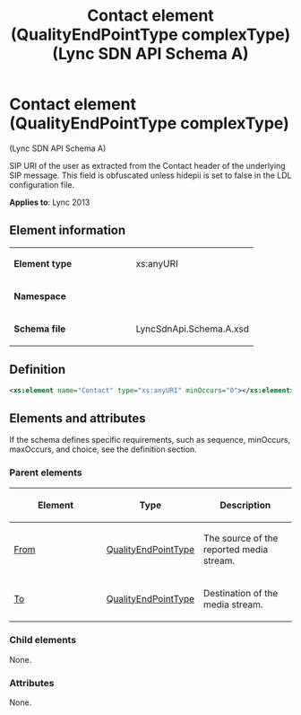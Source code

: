 ﻿---
title: Contact element (QualityEndPointType complexType) (Lync SDN API Schema A)
TOCTitle: Contact element (QualityEndPointType complexType)
ms:assetid: 46444871-edf3-f92c-a96a-adfd4a3e6813
ms:mtpsurl: https://msdn.microsoft.com/library/Dn775114(v=office.15)
ms:contentKeyID: 62626085
ms.date: 07/24/2014
mtps_version: v=office.15
dev_langs:
- xml
---

# Contact element (QualityEndPointType complexType) 

(Lync SDN API Schema A)

SIP URI of the user as extracted from the Contact header of the underlying SIP message. This field is obfuscated unless hidepii is set to false in the LDL configuration file.


**Applies to**: Lync 2013



## Element information

<table>
<colgroup>
<col style="width: 50%" />
<col style="width: 50%" />
</colgroup>
<tbody>
<tr class="odd">
<td><p><strong>Element type</strong></p></td>
<td><p>xs:anyURI</p></td>
</tr>
<tr class="even">
<td><p><strong>Namespace</strong></p></td>
<td><p></p></td>
</tr>
<tr class="odd">
<td><p><strong>Schema file</strong></p></td>
<td><p>LyncSdnApi.Schema.A.xsd</p></td>
</tr>
</tbody>
</table>


## Definition

```xml
<xs:element name="Contact" type="xs:anyURI" minOccurs="0"></xs:element>
```

## Elements and attributes

If the schema defines specific requirements, such as sequence, minOccurs, maxOccurs, and choice, see the definition section.

### Parent elements

<table>
<colgroup>
<col style="width: 33%" />
<col style="width: 33%" />
<col style="width: 33%" />
</colgroup>
<thead>
<tr class="header">
<th><p>Element</p></th>
<th><p>Type</p></th>
<th><p>Description</p></th>
</tr>
</thead>
<tbody>
<tr class="odd">
<td><p><a href="from-element-qualityupdate-element-sdn-api-schema-a.md">From</a></p></td>
<td><p><a href="qualityendpointtype-complextype-lync-sdn-api-schema-a.md">QualityEndPointType</a></p></td>
<td><p>The source of the reported media stream.</p></td>
</tr>
<tr class="even">
<td><p><a href="to-element-qualityupdate-element-sdn-api-schema-a.md">To</a></p></td>
<td><p><a href="qualityendpointtype-complextype-lync-sdn-api-schema-a.md">QualityEndPointType</a></p></td>
<td><p>Destination of the media stream.</p></td>
</tr>
</tbody>
</table>


### Child elements

None.

### Attributes

None.

